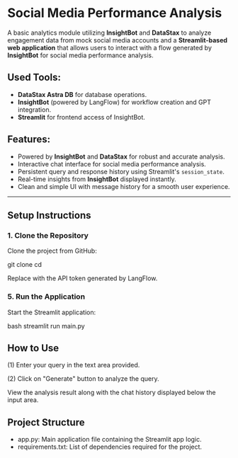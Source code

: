 # Social Media Performance Analysis

A basic analytics module utilizing **InsightBot** and **DataStax** to analyze engagement data from mock social media accounts and a **Streamlit-based web application** that allows users to interact with a flow generated by **InsightBot** for social media performance analysis.

## Used Tools:
- **DataStax Astra DB** for database operations.
- **InsightBot** (powered by LangFlow) for workflow creation and GPT integration.
- **Streamlit** for frontend access of InsightBot.

## Features:
- Powered by **InsightBot** and **DataStax** for robust and accurate analysis.
- Interactive chat interface for social media performance analysis.
- Persistent query and response history using Streamlit's `session_state`.
- Real-time insights from **InsightBot** displayed instantly.
- Clean and simple UI with message history for a smooth user experience.

---

## Setup Instructions

### 1. Clone the Repository
Clone the project from GitHub:


git clone 
cd 


Replace <your-langflow-generated-token> with the API token generated by LangFlow.

### 5. Run the Application
Start the Streamlit application:

bash
streamlit run main.py


## How to Use
(1) Enter your query in the text area provided.

(2) Click on "Generate" button to analyze the query.

View the analysis result along with the chat history displayed below the input area.

## Project Structure
- app.py: Main application file containing the Streamlit app logic.
- requirements.txt: List of dependencies required for the project.


